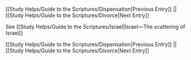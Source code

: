 [[Study Helps/Guide to the Scriptures/Dispensation|Previous Entry]]  ||  [[Study Helps/Guide to the Scriptures/Divorce|Next Entry]]

 See [[Study Helps/Guide to the Scriptures/Israel|Israel—The scattering of Israel]]

[[Study Helps/Guide to the Scriptures/Dispensation|Previous Entry]]  ||  [[Study Helps/Guide to the Scriptures/Divorce|Next Entry]]